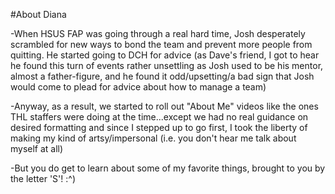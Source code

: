 #About Diana

-When HSUS FAP was going through a real hard time, Josh desperately scrambled for new ways to bond the team and prevent more people from quitting. He started going to DCH for advice (as Dave's friend, I got to hear he found this turn of events rather unsettling as Josh used to be his mentor, almost a father-figure, and he found it odd/upsetting/a bad sign that Josh would come to plead for advice about how to manage a team)

-Anyway, as a result, we started to roll out "About Me" videos like the ones THL staffers were doing at the time...except we had no real guidance on desired formatting and since I stepped up to go first, I took the liberty of making my kind of artsy/impersonal (i.e. you don't hear me talk about myself at all)

-But you do get to learn about some of my favorite things, brought to you by the letter 'S'! :^)
